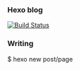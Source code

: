 ### Hexo blog

[![Build Status](https://travis-ci.org/luis-fuentes/blog.svg?branch=master)](https://travis-ci.org/luis-fuentes/blog)

### Writing

  $ hexo new post/page <title>
